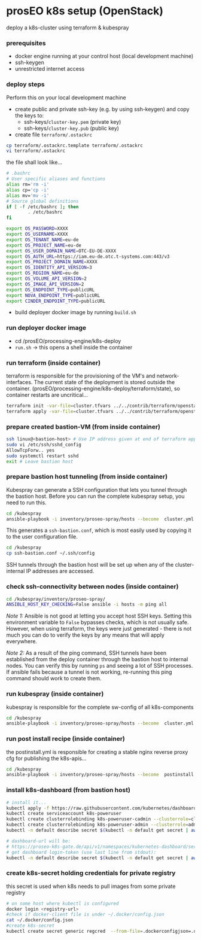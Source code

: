 prosEO k8s setup (OpenStack)
===========================
deploy a k8s-cluster using terraform & kubespray

### prerequisites
- docker engine running at your control host (local development machine)
- ssh-keygen
- unrestricted internet access

### deploy steps
Perform this on your local development machine
- create public and private ssh-key (e.g. by using ssh-keygen) and copy the keys to:
  - ssh-keys/`cluster-key.pem` (private key)
  - ssh-keys/`cluster-key.pub` (public key)
- create file `terraform/.ostackrc`

```sh
cp terraform/.ostackrc.template terraform/.ostackrc
vi terraform/.ostackrc
```

the file shall look like...
```sh
# .bashrc
# User specific aliases and functions
alias rm='rm -i'
alias cp='cp -i'
alias mv='mv -i'
# Source global definitions
if [ -f /etc/bashrc ]; then
        . /etc/bashrc
fi

export OS_PASSWORD=XXXX
export OS_USERNAME=XXXX
export OS_TENANT_NAME=eu-de
export OS_PROJECT_NAME=eu-de
export OS_USER_DOMAIN_NAME=OTC-EU-DE-XXXX
export OS_AUTH_URL=https://iam.eu-de.otc.t-systems.com:443/v3
export OS_PROJECT_DOMAIN_NAME=XXXX
export OS_IDENTITY_API_VERSION=3
export OS_REGION_NAME=eu-de
export OS_VOLUME_API_VERSION=2
export OS_IMAGE_API_VERSION=2
export OS_ENDPOINT_TYPE=publicURL
export NOVA_ENDPOINT_TYPE=publicURL
export CINDER_ENDPOINT_TYPE=publicURL
```
- build deployer docker image by running `build.sh`

### run deployer docker image
- cd /prosEO/processing-engine/k8s-deploy
- `run.sh` -> this opens a shell inside the container

### run terraform (inside container)
terraform is responsible for the provisioning of the VM's and network-interfaces. 
The current state of the deployment is stored outside the container. (prosEO/processing-engine/k8s-deploy/terraform/state), so container restarts are uncritical...
```sh
terraform init -var-file=cluster.tfvars ../../contrib/terraform/openstack
terraform apply -var-file=cluster.tfvars ../../contrib/terraform/openstack
```

### prepare created bastion-VM (from inside container)
```sh
ssh linux@<bastion-host> # Use IP address given at end of terraform apply output
sudo vi /etc/ssh/sshd_config
AllowTcpForw.. yes
sudo systemctl restart sshd
exit # Leave bastion host
```

### prepare bastion host tunneling (from inside container)

Kubespray can generate a SSH configuration that lets you tunnel through the
bastion host. Before you can run the complete kubespray setup, you need to run
this.
```sh
cd /kubespray
ansible-playbook -i inventory/proseo-spray/hosts --become  cluster.yml --flush-cache -l bastion
```

This generates a `ssh-bastion.conf`, which is most easily used by copying it to
the user configuration file.
```sh
cd /kubespray
cp ssh-bastion.conf ~/.ssh/config
```

SSH tunnels through the bastion host will be set up when any of the cluster-
internal IP addresses are accessed.

### check ssh-connectivity between nodes (inside container)
```sh
cd /kubespray/inventory/proseo-spray/
ANSIBLE_HOST_KEY_CHECKING=False ansible -i hosts -m ping all
```

*Note 1:* Ansible is not good at letting you accept host SSH keys. Setting
this environment variable to `False` bypasses checks, which is not usually
safe. However, when using terraform, the keys were just generated - there is
not much you can do to verify the keys by any means that will apply
everywhere.

*Note 2:* As a result of the ping command, SSH tunnels have been established
from the deploy container through the bastion host to internal nodes. You
can verify this by running `ps` and seeing a lot of SSH processes. If ansible
fails because a tunnel is not working, re-running this ping command should
work to create them.

### run kubespray (inside container)
kubespray is responsible for the complete sw-config of all k8s-components
```sh
cd /kubespray
ansible-playbook -i inventory/proseo-spray/hosts --become  cluster.yml --flush-cache
```

### run post install recipe (inside container)
the postinstall.yml is responsible for creating a stable nginx reverse proxy cfg for publishing the k8s-apis...
```sh
cd /kubespray
ansible-playbook -i inventory/proseo-spray/hosts --become  postinstall.yml --flush-cache
```

### install k8s-dashboard (from bastion host)

```sh
# install it...
kubectl apply -f https://raw.githubusercontent.com/kubernetes/dashboard/v2.0.0-beta5/aio/deploy/recommended.yaml
kubectl create serviceaccount k8s-poweruser
kubectl create clusterrolebinding k8s-poweruser-cadmin --clusterrole=cluster-admin --serviceaccount=default:k8s-poweruser
kubectl create clusterrolebinding k8s-poweruser-admin --clusterrole=admin --serviceaccount=default:k8s-poweruser
kubectl -n default describe secret $(kubectl -n default get secret | awk '/^k8s-poweruser-token-/{print $1}') | awk '$1=="token:"{print $2}'

# dashboard-url will be: 
# https://proseo-k8s-gate.de/api/v1/namespaces/kubernetes-dashboard/services/https:kubernetes-dashboard:/proxy/
# get dashboard login-token (use last line from stdout):
kubectl -n default describe secret $(kubectl -n default get secret | awk '/^k8s-poweruser-token-/{print $1}') | awk '$1=="token:"{print $2}'
```

### create k8s-secret holding credentials for private registry

this secret is used when k8s needs to pull images from some private registry

```sh
# on some host where kubectl is configured
docker login <registry-url>
#check if docker-client file is under ~/.docker/config.json
cat ~/.docker/config.json
#create k8s-secret
kubectl create secret generic regcred  --from-file=.dockerconfigjson=.docker/config.json --type=kubernetes.io/dockerconfigjson
```

